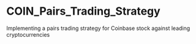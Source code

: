 # COIN_Pairs_Trading_Strategy
Implementing a pairs trading strategy for Coinbase stock against leading cryptocurrencies
